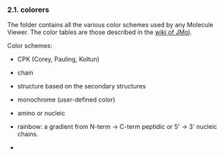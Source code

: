 ### 2.1. colorers

The folder contains all the various color schemes used by any Molecule Viewer. The color tables are those described in the [wiki of JMol](http://jmol.sourceforge.net/jscolors/index.en.html).

Color schemes:
- CPK (Corey, Pauling, Koltun)
- chain
- structure based on the secondary structures
- monochrome (user-defined color)
- amino or nucleic
- rainbow: a gradient from N-term &rarr; C-term peptidic or 5' &rarr; 3' nucleic chains.

-
